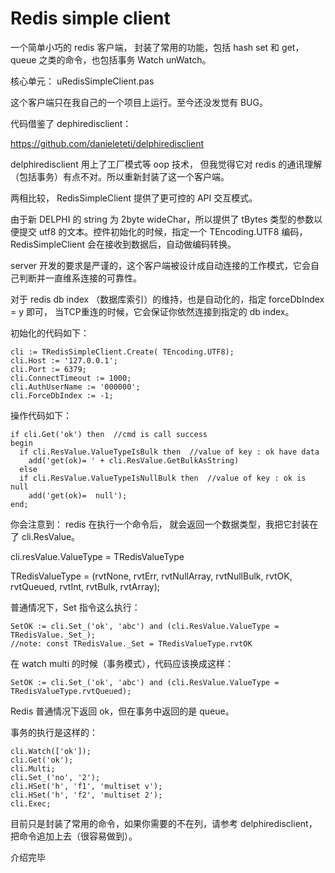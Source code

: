 # Redis simple client

一个简单小巧的 redis 客户端， 封装了常用的功能，包括 hash set 和 get， queue 之类的命令，也包括事务 Watch unWatch。

核心单元： uRedisSimpleClient.pas

这个客户端只在我自己的一个项目上运行。至今还没发觉有 BUG。

代码借鉴了 dephiredisclient：

https://github.com/danieleteti/delphiredisclient

delphiredisclient 用上了工厂模式等 oop 技术， 但我觉得它对 redis 的通讯理解（包括事务）有点不对。所以重新封装了这一个客户端。

两相比较， RedisSimpleClient 提供了更可控的 API 交互模式。

由于新 DELPHI 的 string 为 2byte wideChar，所以提供了 tBytes 类型的参数以便提交 utf8 的文本。控件初始化的时候，指定一个 TEncoding.UTF8 编码，RedisSimpleClient 会在接收到数据后，自动做编码转换。

server 开发的要求是严谨的，这个客户端被设计成自动连接的工作模式，它会自己判断并一直维系连接的可靠性。

对于 redis db index （数据库索引）的维持，也是自动化的，指定 forceDbIndex = y 即可， 当TCP重连的时候，它会保证你依然连接到指定的 db index。

初始化的代码如下：

    cli := TRedisSimpleClient.Create( TEncoding.UTF8);
    cli.Host := '127.0.0.1';
    cli.Port := 6379;
    cli.ConnectTimeout := 1000;
    cli.AuthUserName := '000000';
    cli.ForceDbIndex := -1;
  
操作代码如下：

    if cli.Get('ok') then  //cmd is call success
    begin
      if cli.ResValue.ValueTypeIsBulk then  //value of key : ok have data
        add('get(ok)= ' + cli.ResValue.GetBulkAsString)  
      else
      if cli.ResValue.ValueTypeIsNullBulk then  //value of key : ok is null
        add('get(ok)=  null');
    end;
    
你会注意到： redis 在执行一个命令后， 就会返回一个数据类型，我把它封装在了 cli.ResValue。

cli.resValue.ValueType = TRedisValueType

TRedisValueType = (rvtNone, rvtErr, rvtNullArray, rvtNullBulk, rvtOK, rvtQueued, rvtInt, rvtBulk, rvtArray);
    

普通情况下，Set 指令这么执行：    

    SetOK := cli.Set_('ok', 'abc') and (cli.ResValue.ValueType = TRedisValue._Set_);
    //note: const TRedisValue._Set = TRedisValueType.rvtOK    

在 watch multi 的时候（事务模式），代码应该换成这样：

    SetOK := cli.Set_('ok', 'abc') and (cli.ResValue.ValueType = TRedisValueType.rvtQueued);
    
Redis 普通情况下返回 ok，但在事务中返回的是 queue。
    
事务的执行是这样的：

    cli.Watch(['ok']);
    cli.Get('ok');
    cli.Multi;
    cli.Set_('no', '2');
    cli.HSet('h', 'f1', 'multiset v');
    cli.HSet('h', 'f2', 'multiset 2');
    cli.Exec;
  
目前只是封装了常用的命令，如果你需要的不在列，请参考 delphiredisclient，把命令追加上去（很容易做到）。  
  
介绍完毕
